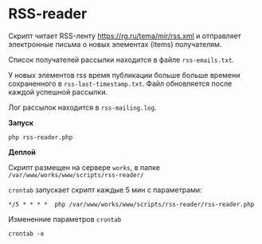 RSS-reader
=========

Скрипт читает RSS-ленту https://rg.ru/tema/mir/rss.xml 
и отправляет электронные письма о новых элементах (items)
получателям.

Список получателей рассылки находится в файле `rss-emails.txt`.

У новых элементов rss время публикации больше больше времени 
сохраненного в `rss-last-timestamp.txt`. Файл обновляется
после каждой успешной рассылки.
 
Лог рассылок находится в `rss-mailing.log`.



**Запуск**

    php rss-reader.php


**Деплой**

Скрипт размещен на сервере `works`, в папке `/var/www/works/www/scripts/rss-reader/`

`crontab` запускает скрипт каждые 5 мин с параметрами:

    */5 * * * *  php /var/www/works/www/scripts/rss-reader/rss-reader.php

Измененние параметров `crontab`

    crontab -e


